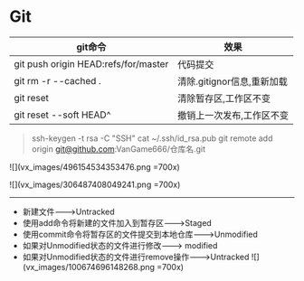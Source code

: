 # Git


|                git命令                |           效果            |
| ------------------------------------ | ------------------------- |
| git push origin HEAD:refs/for/master | 代码提交                   |
| git rm -r --cached .                 | 清除.gitignor信息,重新加载 |
| git reset                            | 清除暂存区,工作区不变       |
| git reset --soft HEAD^               | 撤销上一次发布,工作区不变   |

> ssh-keygen -t rsa -C "SSH"
> cat ~/.ssh/id_rsa.pub
> git remote add origin git@github.com:VanGame666/仓库名.git








![](vx_images/496154534353476.png =700x)

![](vx_images/306487408049241.png =700x)

---
- 新建文件--->Untracked
- 使用add命令将新建的文件加入到暂存区--->Staged
- 使用commit命令将暂存区的文件提交到本地仓库--->Unmodified
- 如果对Unmodified状态的文件进行修改---> modified
- 如果对Unmodified状态的文件进行remove操作--->Untracked
![](vx_images/100674696148268.png =700x)

